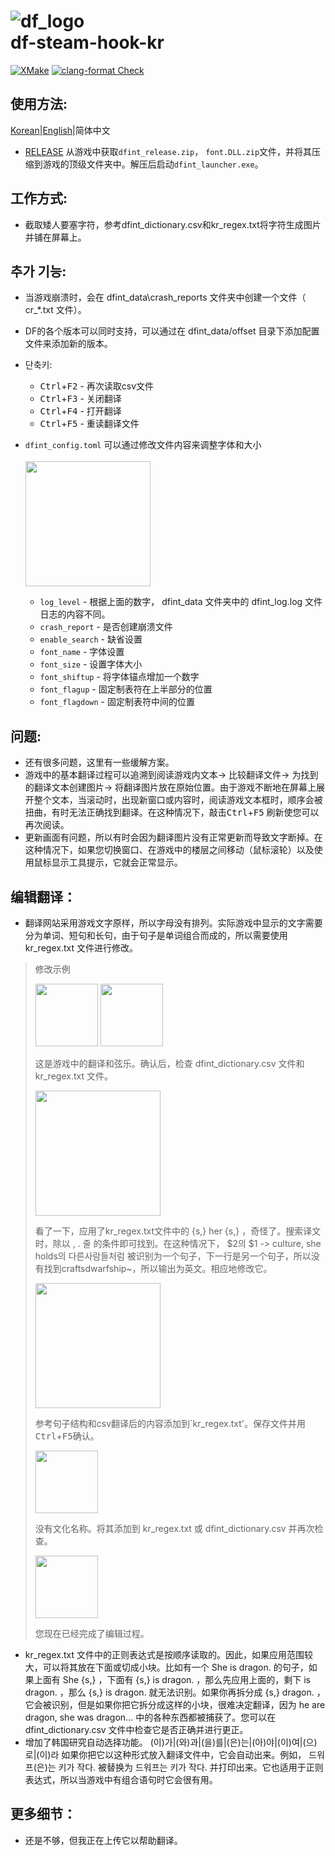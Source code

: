 # ![df_logo](https://user-images.githubusercontent.com/72431617/222708775-4f31c252-9cb0-435d-8104-2271c4d8f711.png)</br>df-steam-hook-kr

[![XMake](https://github.com/dfint/df-steam-hook/actions/workflows/xmake.yml/badge.svg)](https://github.com/dfint/df-steam-hook/actions/workflows/xmake.yml)
[![clang-format Check](https://github.com/dfint/df-steam-hook/actions/workflows/clang-format-check.yml/badge.svg)](https://github.com/dfint/df-steam-hook/actions/workflows/clang-format-check.yml)

## 使用方法:
[Korean](https://github.com/trotsky1997/df-steam-hook/blob/main/README.md)|[English](https://github.com/dfint/df-steam-hook/blob/main/README.md)|简体中文

- [RELEASE](https://github.com/Kheeman/df-steam-hook/releases) 从游戏中获取`dfint_release.zip`， `font.DLL.zip`文件，并将其压缩到游戏的顶级文件夹中。解压后启动`dfint_launcher.exe`。

## 工作方式:

- 截取矮人要塞字符，参考dfint_dictionary.csv和kr_regex.txt将字符生成图片并铺在屏幕上。

## 추가 기능:

- 当游戏崩溃时，会在 dfint_data\crash_reports 文件夹中创建一个文件（ cr_*.txt 文件）。
- DF的各个版本可以同时支持，可以通过在 dfint_data/offset 目录下添加配置文件来添加新的版本。

- 단축키:
  - <kbd>Ctrl</kbd>+<kbd>F2</kbd> - 再次读取csv文件
  - <kbd>Ctrl</kbd>+<kbd>F3</kbd> - 关闭翻译
  - <kbd>Ctrl</kbd>+<kbd>F4</kbd> - 打开翻译
  - <kbd>Ctrl</kbd>+<kbd>F5</kbd> - 重读翻译文件

- `dfint_config.toml` 可以通过修改文件内容来调整字体和大小</br></br> <img src="https://user-images.githubusercontent.com/72431617/222711176-b8b9ceee-d0ad-40e7-86f3-27c7a2f1ee19.jpg" height="200"/></br>

  - `log_level` - 根据上面的数字， dfint_data 文件夹中的 dfint_log.log 文件日志的内容不同。
  - `crash_report` - 是否创建崩溃文件
  - `enable_search` - 缺省设置
  - `font_name` - 字体设置
  - `font_size` - 设置字体大小
  - `font_shiftup` - 将字体锚点增加一个数字
  - `font_flagup` - 固定制表符在上半部分的位置
  - `font_flagdown` - 固定制表符中间的位置

## 问题:
- 还有很多问题，这里有一些缓解方案。
- 游戏中的基本翻译过程可以追溯到阅读游戏内文本-> 比较翻译文件-> 为找到的翻译文本创建图片-> 将翻译图片放在原始位置。由于游戏不断地在屏幕上展开整个文本，当滚动时，出现新窗口或内容时，阅读游戏文本框时，顺序会被扭曲，有时无法正确找到翻译。在这种情况下，敲击<kbd>Ctrl</kbd>+<kbd>F5</kbd> 刷新使您可以再次阅读。
- 更新画面有问题，所以有时会因为翻译图片没有正常更新而导致文字断掉。在这种情况下，如果您切换窗口、在游戏中的楼层之间移动（鼠标滚轮）以及使用鼠标显示工具提示，它就会正常显示。

## 编辑翻译：
- 翻译网站采用游戏文字原样，所以字母没有排列。实际游戏中显示的文字需要分为单词、短句和长句，由于句子是单词组合而成的，所以需要使用 kr_regex.txt 文件进行修改。
 > 修改示例
 >
 > <img src="https://user-images.githubusercontent.com/72431617/222723315-475781df-a234-43ee-b9f8-583f3020a553.jpg" height="100"/>
 > <img src="https://user-images.githubusercontent.com/72431617/222723488-21861a7a-8836-4c30-be72-fa974871b715.jpg" height="100"/>
 >
 > 这是游戏中的翻译和弦乐。确认后，检查 dfint_dictionary.csv 文件和 kr_regex.txt 文件。
 >
 > <img src="https://user-images.githubusercontent.com/72431617/222725573-285e45c1-2722-412c-84f8-d14805afc82f.jpg" height="200"/>
 >
 >看了一下，应用了kr_regex.txt文件中的 {s,} her {s,} ，奇怪了。搜索译文时，除以 , . 줄 的条件即可找到。在这种情况下， $2의 $1 -> culture, she holds의 다른사람들처럼 被识别为一个句子，下一行是另一个句子，所以没有找到craftsdwarfship~，所以输出为英文。相应地修改它。
 >
 > <img src="https://user-images.githubusercontent.com/72431617/222729741-3dbf5380-5a9d-4a6c-9cf9-dadfec5f67bb.jpg" height="200"/>
 >
 > 参考句子结构和csv翻译后的内容添加到`kr_regex.txt'。保存文件并用<kbd>Ctrl</kbd>+<kbd>F5</kbd>确认。
 >
 > <img src="https://user-images.githubusercontent.com/72431617/222730805-4cd71d6d-580e-46c6-a689-387f2a4bb7db.jpg" height="100"/>
 >
 > 没有文化名称。将其添加到 kr_regex.txt 或 dfint_dictionary.csv 并再次检查。
 >
 > <img src="https://user-images.githubusercontent.com/72431617/222731714-af984d39-32b3-4a8a-af00-6e5cf633621e.jpg" height="100"/>
 >
 > 您现在已经完成了编辑过程。
- kr_regex.txt 文件中的正则表达式是按顺序读取的。因此，如果应用范围较大，可以将其放在下面或切成小块。比如有一个 She is dragon. 的句子，如果上面有 She {s,} ，下面有 {s,} is dragon. ，那么先应用上面的，剩下 is dragon. ，那么 {s,} is dragon. 就无法识别。如果你再拆分成 {s,} dragon. ，它会被识别，但是如果你把它拆分成这样的小块，很难决定翻译，因为 he are dragon, she was dragon... 中的各种东西都被捕获了。您可以在 dfint_dictionary.csv 文件中检查它是否正确并进行更正。
- 增加了韩国研究自动选择功能。 (이)가|(와)과|(을)를|(은)는|(아)야|(이)여|(으)로|(이)라 如果你把它以这种形式放入翻译文件中，它会自动出来。例如， 드워프(은)는 키가 작다. 被替换为 드워프는 키가 작다. 并打印出来。它也适用于正则表达式，所以当游戏中有组合语句时它会很有用。

## 更多细节：

- 还是不够，但我正在上传它以帮助翻译。





